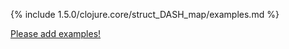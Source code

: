 {% include 1.5.0/clojure.core/struct_DASH_map/examples.md %}

[Please add examples!](https://github.com/arrdem/grimoire/edit/master/_includes/1.6.0/clojure.core/struct_DASH_map/examples.md)
